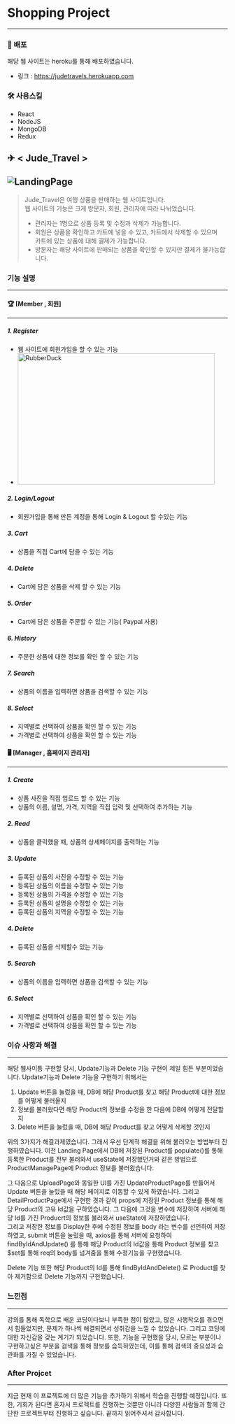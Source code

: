 # Shopping Project
 ------- 
### 📣 배포
해당 웹 사이트는 heroku를 통해 배포하였습니다.
* 링크 : <https://judetravels.herokuapp.com>
 
### 🛠 사용스킬
* React
* NodeJS
* MongoDB
* Redux

## ✈ < Jude_Travel >
![LandingPage](https://user-images.githubusercontent.com/36403024/143734184-6252acfc-7c14-4936-bfc6-d4c4237a7ea1.PNG)
-------
> Jude_Travel은 여행 상품을 판매하는 웹 사이트입니다.   
> 웹 사이트의 기능은 크게 방문자, 회원, 관리자에 따라 나뉘었습니다.
> * 관리자는 1명으로 상품 등록 및 수정과 삭제가 가능합니다.
> * 회원은 상품을 확인하고 카트에 넣을 수 있고, 카트에서 삭제할 수 있으며   
> 카트에 있는 상품에 대해 결제가 가능합니다.
> * 방문자는 해당 사이트에 판매되는 상품을 확인할 수 있지만 결제가 불가능합니다.

### 기능 설명
------
#### 🏆 [Member , 회원]
-----
##### 1. Register
 * 웹 사이트에 회원가입을 할 수 있는 기능
 * <img src="(https://user-images.githubusercontent.com/36403024/143734537-4d790cc1-815e-4a7a-9cbd-3d95572d5340.PNG)" width="450px" height="300px"  alt="RubberDuck"></img><br/>

 
##### 2. Login/Logout
 * 회원가입을 통해 만든 계정을 통해 Login & Logout 할 수있는 기능
 
##### 3. Cart
 * 상품을 직접 Cart에 담을 수 있는 기능
 
##### 4. Delete
 * Cart에 담은 상품을 삭제 할 수 있는 기능
 
##### 5. Order
 * Cart에 담은 상품을 주문할 수 있는 기능( Paypal 사용)
 
##### 6. History
 * 주문한 상품에 대한 정보를 확인 할 수 있는 기능

##### 7. Search
* 상품의 이름을 입력하면 상품을 검색할 수 있는 기능

##### 8. Select
* 지역별로 선택하여 상품을 확인 할 수 있는 기능
* 가격별로 선택하여 상품을 확인 할 수 있는 기능 
 
#### 🖥 [Manager , 홈페이지 관리자]
------
##### 1. Create
  * 상품 사진을 직접 업로드 할 수 있는 기능
  * 상품의 이름, 설명, 가격, 지역을 직접 입력 및 선택하여 추가하는 기능   

##### 2. Read
* 상품을 클릭했을 때, 상품의 상세페이지를 출력하는 기능

##### 3. Update
* 등록된 상품의 사진을 수정할 수 있는 기능
* 등록된 상품의 이름을 수정할 수 있는 기능
* 등록된 상품의 가격을 수정할 수 있는 기능
* 등록된 상품의 설명을 수정할 수 있는 기능
* 등록된 상품의 지역을 수정할 수 있는 기능

##### 4. Delete
* 등록된 상품을 삭제할수 있는 기능

##### 5. Search
* 상품의 이름을 입력하면 상품을 검색할 수 있는 기능

##### 6. Select
* 지역별로 선택하여 상품을 확인 할 수 있는 기능
* 가격별로 선택하여 상품을 확인 할 수 있는 기능

### 이슈 사항과 해결
-----
해당 웹사이틍 구현할 당시, Update기능과 Delete 기능 구현이 제일 힘든 부분이었습니다. Update기능과 Delete 기능을 구현하기 위해서는

1. Update 버튼을 눌렀을 때, DB에 해당 Product를 찾고 해당 Product에 대한 정보를 어떻게 불러올지
2. 정보를 불러왔다면 해당 Product의 정보를 수정을 한 다음에 DB에 어떻게 전달할지
3. Delete 버튼을 눌렀을 때, DB에 해당 Product를 찾고 어떻게 삭제할 것인지

위의 3가지가 해결과제였습니다. 그래서 우선 단계적 해결을 위해 불러오는 방법부터 진행하였습니다. 이전 Landing Page에서 DB에 저장된 Product를 
populate()를 통해 등록한 Product를 전부 불러와서 useState에 저장했던거와 같은 방법으로 ProductManagePage에 Product 정보를 불러왔습니다.

그 다음으로 UploadPage와 동일한 UI를 가진 UpdateProductPage를 만들어서 Update 버튼을 눌렀을 때 해당 페이지로 이동할 수 있게 하였습니다. 그리고 DetailProductPage에서 구현한 겻과 같이 props에 저장된 Product 정보를 통해 해당 Product의 고유 Id값을 구하였습니다. 그 다음에 그것을 변수에 저장하여 서버에 해당 Id를 가진 Producrt의 정보를 불러와서 useState에 저장하였습니다.   
그리고 저장한 정보를 Display한 후에 수정된 정보를 body 라는 변수를 선언하여 저장 하였고, submit 버튼을 눌렀을 때, axios를 통해 서버에 요청하여 findByIdAndUpdate() 를 통해 해당 Product의 Id값을 통해 Product 정보를 찾고 $set를 통해 req의 body를 넘겨줌을 통해 수정기능을 구현했습니다.

Delete 기능 또한 해당 Product의 Id를 통해 findByIdAndDelete() 로 Product를 찾아 제거함으로 Delete 기능까지 구현했습니다.

### 느낀점
-----
강의를 통해 독학으로 배운 코딩이다보니 부족한 점이 많았고, 많은 시행착오를 겪으면서 힘들었지만, 문제가 하나씩 해결되면서 성취감을 느낄 수 있었습니다. 그리고 코딩에 대한 자신감을 갖는 계기가 되었습니다. 또한, 기능을 구현했을 당시, 모르는 부분이나 구현하고싶은 부분을 검색을 통해 정보를 습득하였는데, 이를 통해 검색의 중요성과 습관화를 가질 수 있었습니다. 

### After Projcet
-----
지금 현재 이 프로젝트에 더 많은 기능을 추가하기 위해서 학습을 진행할 예정입니다. 또한, 기회가 된다면 혼자서 프로젝트를 진행하는 것뿐만 아니라 다양한 사람들과 함께 간단한 프로젝트부터 진행하고 싶습니다. 끝까지 읽어주셔서 감사합니다. 

